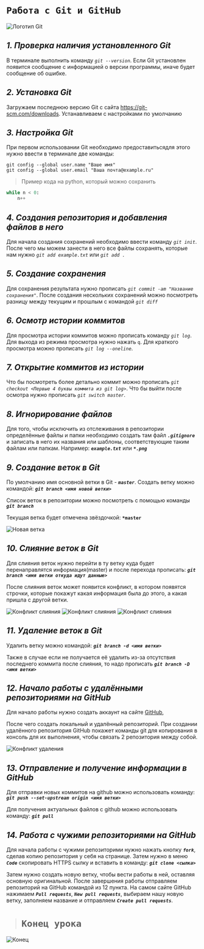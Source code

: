 # **`Работа с Git и GitHub`**

![Логотип Git](Git-logo.svg.png)

## *1. Проверка наличия установленного Git*
В терминале выполнить команду *`git --version`*.
Если Git установлен появится сообщение с информацией о версии программы, иначе будет сообщение об ошибке.

## *2. Установка Git*
Загружаем последнюю версию Git с сайта https://git-scm.com/downloads.
Устанавливаем с настройками по умолчанию

## *3. Настройка Git*
При первом использовании Git необходимо предоставитьсядля этого нужно ввести в терминале две команды:
```
git config --global user.name "Ваше имя"
git config --global user.email "Ваша почта@example.ru"
```

>Пример кода на python, который можно сохранить
```Python
while n < 0:
    n++
```
## *4. Создания репозитория и добавления файлов в него*
Для начала создания сохранений необходимо ввести команду *`git init`*.
После чего мы можем занести в него все файлы сохранять, которые нам нужно *`git add example.txt`* или *`git add .`*

## *5. Создание сохранения*
Для сохранения результата нужно прописать *`git commit -am "Название сохранения"`*.
После создания нескольких сохранений можно посмотреть разницу между текущим и прошлым с командой *`git diff`*

## *6. Осмотр истории коммитов*
Для просмотра истории коммитов можно прописать команду *`git log`*. Для выхода из режима просмотра нужно нажать `q`. Для краткого просмотра можно прописать *`git log --oneline`*.

## *7. Открытие коммитов из истории*
Что бы посмотреть более детально коммит можно прописать *`git checkout <Первые 4 буквы коммита из git log>`*. Что бы выйти после осмотра нужно прописать *`git switch master`*.

## *8. Игнорирование файлов*
Для того, чтобы исключить из отслеживания в репозитории определённые файлы и папки необходимо создать там файл ***`.gitignore`*** и записать в него их названия или шаблоны, соответствующие таким файлам или папкам.
Например: ***`example.txt`*** или ***`*.png`***

## *9. Создание веток в Git*
По умолчанию имя основной ветки в Git - ***`master`***.
Создать ветку можно командой:
***`git branch <имя новой ветки>`***

Список веток в репозитории можно посмотреть с помощью команды ***`git branch`***

Текущая ветка будет отмечена звёздочкой: **`*master`**

![Новая ветка](Branches.png)

## *10. Слияние веток в Git*
Для слияния веток нужно перейти в ту ветку куда будет перенаправлятся информация(master) и после перехода прописать:
***`git branch <имя ветки откуда идут данные>`***

После слияния веток может появится конфликт, в котором появятся строчки, которые покажут какая информация была до этого, а какая пришла с другой ветки.

![Конфликт слияния](Conflict.png)
![Конфликт слияния](Conflict2.png)
![Конфликт слияния](Conflict3.png)


## *11. Удаление веток в Git*
Удалить ветку можно командой:
***`git branch -d <имя ветки>`***

Также в случае если не получается её удалить из-за отсутствия последнего коммита после слияния, то надо прописать 
***`git branch -D <имя ветки>`***

## *12. Начало работы с удалёнными репозиториями на GitHub*
Для начало работы нужно создать аккаунт на сайте [GitHub](https://github.com/), 

После чего создать локальный  и удалённый репозиторий. При создании удалённого репозитория GitHub покажет команды git для копирования в консоль для их выполнения, чтобы связать 2 репозитория между собой.

![Конфликт удаления](ConflictDelete.png)

## *13. Отправление и получение информации в GitHub*
Для отправки новых коммитов на github можно использовать команду:
 ***`git push --set-upstream origin <имя ветки>`***

Для получения актуальных файлов с github можно использовать команду:
 ***`git pull`***

 ## *14. Работа с чужими репозиториями на GitHub*
Для начала работы с чужими репозиторими нужно нажать кнопку  ***`fork`***, сделав копию репозитория у себя на странице. Затем нужно в меню  ***`Code`*** скопировать HTTPS сылку и вставить в команду:
***`git clone <сылка>`***

Затем нужно создать новую ветку, чтобы вести работы в ней, оставляя основную оригинальной. После завершения работы отправляем репозиторий на GitHub командой из 12 пункта. На самом сайте GitHub нажимаем ***`Pull requests`***, ***`New pull requests`***, выбираем нашу новую ветку, заполняем название и отправляем ***`Create pull requests`***.

># **`Конец урока`**
![Конец](End.jpg)